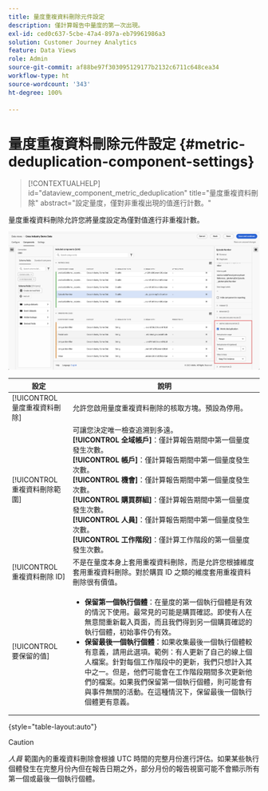 ```yaml
---
title: 量度重複資料刪除元件設定
description: 僅計算報告中量度的第一次出現。
exl-id: ced0c637-5cbe-47a4-897a-eb79961986a3
solution: Customer Journey Analytics
feature: Data Views
role: Admin
source-git-commit: af88be97f303095129177b2132c6711c648cea34
workflow-type: ht
source-wordcount: '343'
ht-degree: 100%

---
```


# 量度重複資料刪除元件設定 {#metric-deduplication-component-settings}

<!-- markdownlint-disable MD034 -->

>[!CONTEXTUALHELP]
>id="dataview_component_metric_deduplication"
>title="量度重複資料刪除"
>abstract="設定量度，僅對非重複出現的值進行計數。"

<!-- markdownlint-enable MD034 -->


量度重複資料刪除允許您將量度設定為僅對值進行非重複計數。

![量度重複資料刪除](../assets/metric-deduplication.png)

| 設定 | 說明 |
| --- | --- |
| [!UICONTROL 量度重複資料刪除] | 允許您啟用量度重複資料刪除的核取方塊。預設為停用。 |
| [!UICONTROL 重複資料刪除範圍] | 可讓您決定唯一檢查追溯到多遠。<br/>**[!UICONTROL 全域帳戶&#x200B;]**：僅計算報告期間中第一個量度發生次數。<br/>**[!UICONTROL 帳戶]**：僅計算報告期間中第一個量度發生次數。<br/>**[!UICONTROL 機會&#x200B;]**：僅計算報告期間中第一個量度發生次數。<br/>**[!UICONTROL 購買群組]**：僅計算報告期間中第一個量度發生次數。<br/>**[!UICONTROL 人員&#x200B;]**：僅計算報告期間中第一個量度發生次數。<br>**[!UICONTROL 工作階段]**：僅計算工作階段的第一個量度發生次數。<br> |
| [!UICONTROL 重複資料刪除 ID] | 不是在量度本身上套用重複資料刪除，而是允許您根據維度套用重複資料刪除。對於購買 ID 之類的維度套用重複資料刪除很有價值。 |
| [!UICONTROL 要保留的值] | <ul><li>**保留第一個執行個體**：在量度的第一個執行個體是有效的情況下使用。最常見的可能是購買確認。即使有人在無意間重新載入頁面，而且我們得到另一個購買確認的執行個體，初始事件仍有效。</li><li>**保留最後一個執行個體**：如果收集最後一個執行個體較有意義，請用此選項。範例：有人更新了自己的線上個人檔案。針對每個工作階段中的更新，我們只想計入其中之一。但是，他們可能會在工作階段期間多次更新他們的檔案。如果我們保留第一個執行個體，則可能會有與事件無關的活動。在這種情況下，保留最後一個執行個體更有意義。</li></ul> |

{style="table-layout:auto"}

>[!CAUTION]
>
>_人員_ 範圍內的重複資料刪除會根據 UTC 時間的完整月份進行評估。如果某些執行個體發生在完整月份內但在報告日期之外，部分月份的報告視窗可能不會顯示所有第一個或最後一個執行個體。
